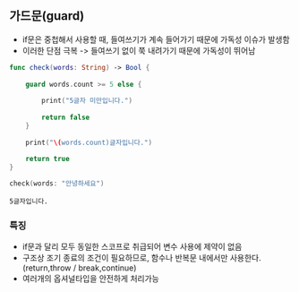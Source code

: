 ## 가드문(guard)
+ if문은 중첩해서 사용할 때, 들여쓰기가 계속 들어가기 때문에 가독성 이슈가 발생함
+ 이러한 단점 극복 -> 들여쓰기 없이 쭉 내려가기 때문에 가독성이 뛰어남

~~~swift
func check(words: String) -> Bool {
    
    guard words.count >= 5 else {
        
        print("5글자 미만입니다.")
        
        return false      
    }
    
    print("\(words.count)글자입니다.")
    
    return true
}

check(words: "안녕하세요")
~~~ 
    5글자입니다.


### 특징

+ if문과 달리 모두 동일한 스코프로 취급되어 변수 사용에 제약이 없음
+ 구조상 조기 종료의 조건이 필요하므로, 함수나 반복문 내에서만 사용한다. (return,throw / break,continue)
+ 여러개의 옵셔널타입을 안전하게 처리가능
